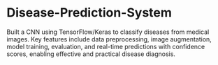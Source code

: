 # Disease-Prediction-System
Built a CNN using TensorFlow/Keras to classify diseases from medical images. Key features include data preprocessing, image augmentation, model training, evaluation, and real-time predictions with confidence scores, enabling effective and practical disease diagnosis.
